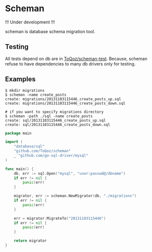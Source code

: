 # Scheman

!!! Under development !!!

scheman is database schema migration tool.

## Testing

All tests depend on db are in [ToQoz/scheman-test](http://github.com/ToQoz/scheman-test). Because, scheman refuse to have dependencies to many db drivers only for testing.

## Examples

```
$ mkdir migrations
$ scheman -name create_posts
create: migrations/20131103115446_create_posts_up.sql
create: migrations/20131103115446_create_posts_down.sql

# if you want to specify migrations directory
$ scheman -path ./sql -name create_posts
create: sql/20131103115446_create_posts_up.sql
create: sql/20131103115446_create_posts_down.sql
```

```go
package main

import (
	"database/sql"
	"github.com/ToQoz/scheman"
	_ "github.com/go-sql-driver/mysql"
)

func main() {
	db, err := sql.Open("mysql", "user:passwd@/dbname")
	if err != nil {
		panic(err)
	}

	migrator, err := scheman.NewMigrator(db, "./migrations")
	if err != nil {
		panic(err)
	}

	err = migrator.MigrateTo("20131103115446")
	if err != nil {
		panic(err)
	}

	return migrator
}
```
